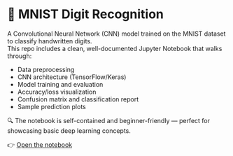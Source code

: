 # 🧠 MNIST Digit Recognition

A Convolutional Neural Network (CNN) model trained on the MNIST dataset to classify handwritten digits.  
This repo includes a clean, well-documented Jupyter Notebook that walks through:

- Data preprocessing
- CNN architecture (TensorFlow/Keras)
- Model training and evaluation
- Accuracy/loss visualization
- Confusion matrix and classification report
- Sample prediction plots

🔍 The notebook is self-contained and beginner-friendly — perfect for showcasing basic deep learning concepts.

👉 [Open the notebook](mnist_digit_recognition_cnn.ipynb)
